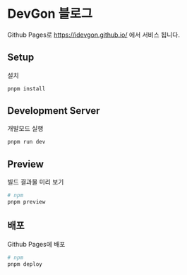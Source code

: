 # DevGon 블로그

Github Pages로 https://idevgon.github.io/ 에서 서비스 됩니다.

## Setup

설치

```bash
pnpm install
```

## Development Server

개발모드 실행

```bash
pnpm run dev
```

## Preview

빌드 결과물 미리 보기

```bash
# npm
pnpm preview
```

## 배포

Github Pages에 배포

```bash
# npm
pnpm deploy
```
